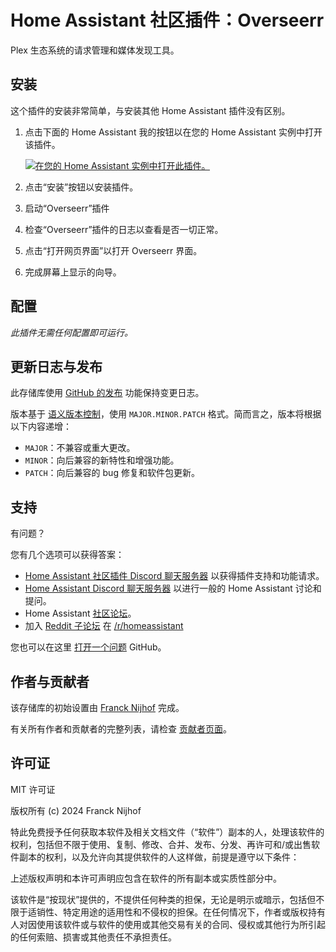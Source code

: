 # Home Assistant 社区插件：Overseerr

Plex 生态系统的请求管理和媒体发现工具。

## 安装

这个插件的安装非常简单，与安装其他 Home Assistant 插件没有区别。

1. 点击下面的 Home Assistant 我的按钮以在您的 Home Assistant 实例中打开该插件。

   [![在您的 Home Assistant 实例中打开此插件。][addon-badge]][addon]

1. 点击“安装”按钮以安装插件。
1. 启动“Overseerr”插件
1. 检查“Overseerr”插件的日志以查看是否一切正常。
1. 点击“打开网页界面”以打开 Overseerr 界面。
1. 完成屏幕上显示的向导。

## 配置

_此插件无需任何配置即可运行。_

## 更新日志与发布

此存储库使用 [GitHub 的发布][releases] 功能保持变更日志。

版本基于 [语义版本控制][semver]，使用 `MAJOR.MINOR.PATCH` 格式。简而言之，版本将根据以下内容递增：

- `MAJOR`：不兼容或重大更改。
- `MINOR`：向后兼容的新特性和增强功能。
- `PATCH`：向后兼容的 bug 修复和软件包更新。

## 支持

有问题？

您有几个选项可以获得答案：

- [Home Assistant 社区插件 Discord 聊天服务器][discord] 以获得插件支持和功能请求。
- [Home Assistant Discord 聊天服务器][discord-ha] 以进行一般的 Home Assistant 讨论和提问。
- Home Assistant [社区论坛][forum]。
- 加入 [Reddit 子论坛][reddit] 在 [/r/homeassistant][reddit]

您也可以在这里 [打开一个问题][issue] GitHub。

## 作者与贡献者

该存储库的初始设置由 [Franck Nijhof][frenck] 完成。

有关所有作者和贡献者的完整列表，请检查 [贡献者页面][contributors]。

## 许可证

MIT 许可证

版权所有 (c) 2024 Franck Nijhof

特此免费授予任何获取本软件及相关文档文件（“软件”）副本的人，处理该软件的权利，包括但不限于使用、复制、修改、合并、发布、分发、再许可和/或出售软件副本的权利，以及允许向其提供软件的人这样做，前提是遵守以下条件：

上述版权声明和本许可声明应包含在软件的所有副本或实质性部分中。

该软件是“按现状”提供的，不提供任何种类的担保，无论是明示或暗示，包括但不限于适销性、特定用途的适用性和不侵权的担保。在任何情况下，作者或版权持有人对因使用该软件或与软件的使用或其他交易有关的合同、侵权或其他行为所引起的任何索赔、损害或其他责任不承担责任。

[addon-badge]: https://my.home-assistant.io/badges/supervisor_addon.svg
[addon]: https://my.home-assistant.io/redirect/supervisor_addon/?addon=a0d7b954_overseerr&repository_url=https%3A%2F%2Fgithub.com%2Fhassio-addons%2Frepository
[contributors]: https://github.com/hassio-addons/addon-overseerr/graphs/contributors
[discord-ha]: https://discord.gg/c5DvZ4e
[discord]: https://discord.me/hassioaddons
[forum]: https://community.home-assistant.io/t/?u=frenck
[frenck]: https://github.com/frenck
[issue]: https://github.com/hassio-addons/addon-overseerr/issues
[reddit]: https://reddit.com/r/homeassistant
[releases]: https://github.com/hassio-addons/addon-overseerr/releases
[semver]: http://semver.org/spec/v2.0.0.html